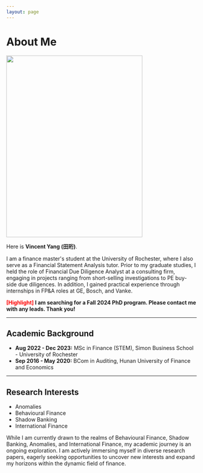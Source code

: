 ```yaml
---
layout: page
---
```


# About Me

<img src="https://vincentyang1998.github.io/vincentyang.jpg" class="floatpic" width="360" height="480">



Here is **Vincent Yang (田珩)**.

I am a finance master's student at the University of Rochester, where I also serve as a Financial Statement Analysis tutor. Prior to my graduate studies, I held the role of Financial Due Diligence Analyst at a consulting firm, engaging in projects ranging from short-selling investigations to PE buy-side due diligences. In addition, I gained practical experience through internships in FP&A roles at GE, Bosch, and Vanke.

**<font color='red'>[Highlight]</font> I am searching for a Fall 2024 PhD program. Please contact me with any leads. Thank you!**

---

## Academic Background

- **Aug 2022 - Dec 2023:** MSc in Finance (STEM), Simon Business School - University of Rochester
- **Sep 2016 - May 2020:** BCom in Auditing, Hunan University of Finance and Economics

---

## Research Interests

- Anomalies
- Behavioural Finance
- Shadow Banking
- International Finance

While I am currently drawn to the realms of Behavioural Finance, Shadow Banking, Anomalies, and International Finance, my academic journey is an ongoing exploration. I am actively immersing myself in diverse research papers, eagerly seeking opportunities to uncover new interests and expand my horizons within the dynamic field of finance.

<br>
